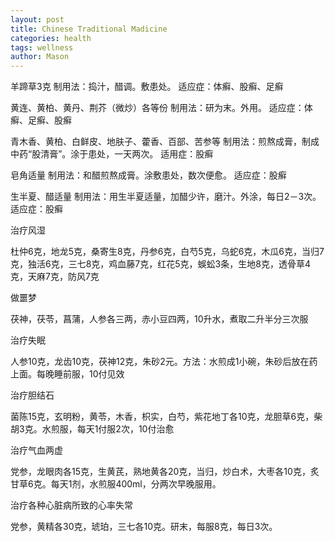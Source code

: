 ```yaml
---
layout: post
title: Chinese Traditional Madicine
categories: health
tags: wellness
author: Mason
---
```


羊蹄草3克
制用法：捣汁，醋调。敷患处。
适应症：体癣、股癣、足癣

黄连、黄柏、黄丹、荆芥（微炒）各等份
制用法：研为末。外用。
适应症：体癣、足癣、股癣

青木香、黄柏、白鲜皮、地肤子、藿香、百部、苦参等
制用法：煎熬成膏，制成中药“股清膏”。涂于患处，一天两次。
适用症：股癣

皂角适量
制用法：和醋煎熬成膏。涂敷患处，数次便愈。
适应症：股癣

生半夏、醋适量
制用法：用生半夏适量，加醋少许，磨汁。外涂，每日2－3次。
适应症：股癣

治疗风湿

杜仲6克，地龙5克，桑寄生8克，丹参6克，白芍5克，乌蛇6克，木瓜6克，当归7克，独活6克，三七8克，鸡血藤7克，红花5克，蜈蚣3条，生地8克，透骨草4克，天麻7克，防风7克

做噩梦

茯神，茯苓，菖蒲，人参各三两，赤小豆四两，10升水，煮取二升半分三次服

治疗失眠

人参10克，龙齿10克，茯神12克，朱砂2元。方法：水煎成1小碗，朱砂后放在药上面。每晚睡前服，10付见效

治疗胆结石

菌陈15克，玄明粉，黄苓，木香，枳实，白芍，紫花地丁各10克，龙胆草6克，柴胡3克。水煎服，每天1付服2次，10付治愈

治疗气血两虚

党参，龙眼肉各15克，生黄芪，熟地黄各20克，当归，炒白术，大枣各10克，炙甘草6克。每天1剂，水煎服400ml，分两次早晚服用。

治疗各种心脏病所致的心率失常

党参，黄精各30克，琥珀，三七各10克。研末，每服8克，每日3次。
